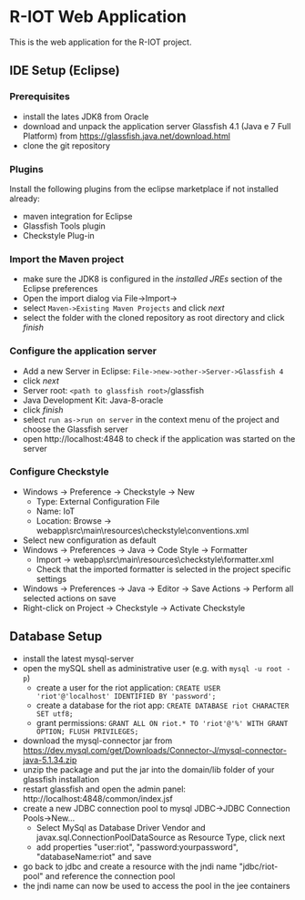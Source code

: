 # R-IOT Web Application

This is the web application for the R-IOT project.


## IDE Setup (Eclipse)

### Prerequisites

- install the lates JDK8 from Oracle
- download and unpack the application server Glassfish 4.1 (Java e 7 Full Platform)  from https://glassfish.java.net/download.html 
- clone the git repository


### Plugins
Install the following plugins from the eclipse marketplace if not installed already:

- maven integration for Eclipse
- Glassfish Tools plugin
- Checkstyle Plug-in

### Import the Maven project
- make sure the JDK8 is configured in the *installed JREs* section of the Eclipse preferences
- Open the import dialog via File->Import->
- select `Maven->Existing Maven Projects` and click *next*
- select the folder with the cloned repository as root directory and click *finish*

### Configure the application server

- Add a new Server in Eclipse:
`File->new->other->Server->Glassfish 4`
- click *next*
- Server root: `<path to glassfish root>`/glassfish
- Java Development Kit: Java-8-oracle
- click *finish*
- select `run as->run on server` in the context menu of the project and choose the Glassfish server
- open http://localhost:4848 to check if the application was started on the server

### Configure Checkstyle
- Windows -> Preference -> Checkstyle -> New
  - Type: External Configuration File
  - Name: IoT
  - Location: Browse -> webapp\src\main\resources\checkstyle\conventions.xml
- Select new configuration as default
- Windows -> Preferences -> Java -> Code Style -> Formatter
  - Import -> webapp\src\main\resources\checkstyle\formatter.xml
  - Check that the imported formatter is selected in the project specific settings
- Windows -> Preferences -> Java -> Editor -> Save Actions -> Perform all selected actions on save
- Right-click on Project -> Checkstyle -> Activate Checkstyle 

## Database Setup

- install the latest mysql-server
- open the mySQL shell as administrative user (e.g. with `mysql -u root -p`)
  - create a user for the riot application: `CREATE USER 'riot'@'localhost' IDENTIFIED BY 'password';`
  - create a database for the riot app: `CREATE DATABASE riot CHARACTER SET utf8;`
  - grant permissions: `GRANT ALL ON riot.* TO 'riot'@'%' WITH GRANT OPTION; FLUSH PRIVILEGES;`
- download the mysql-connector jar from https://dev.mysql.com/get/Downloads/Connector-J/mysql-connector-java-5.1.34.zip
- unzip the package and put the jar into the domain/lib folder of your glassfish installation
- restart glassfish and open the admin panel: http://localhost:4848/common/index.jsf
- create a new JDBC connection pool to mysql JDBC->JDBC Connection Pools->New...
  - Select MySql as Database Driver Vendor and javax.sql.ConnectionPoolDataSource as Resource Type, click next
  - add properties "user:riot", "password:yourpassword", "databaseName:riot" and save
- go back to jdbc and create a resource with the jndi name "jdbc/riot-pool" and reference the connection pool
- the jndi name can now be used to access the pool in the jee containers
